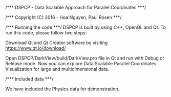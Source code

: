/*** DSPCP - Data Scalable Approach for Parallel Coordinates ***/

/***      Copyright (C) 2016 - Hoa Nguyen, Paul Rosen        ***/

/*** Running the code ***/
DSPCP is built by using C++, OpenGL and Qt.
To run this code, please follow two steps:

Download Qt and Qt Creator software by visiting https://www.qt.io/download/

Open DSPCP/DarkView/build/DarkView.pro file in Qt and run with Debug or Release mode.
Now you can explore Data Scalable Parallel Coordinates Visualization for large and multidimensional data.

/*** Included data ***/

We have included the Physics data for demonstration.
 

